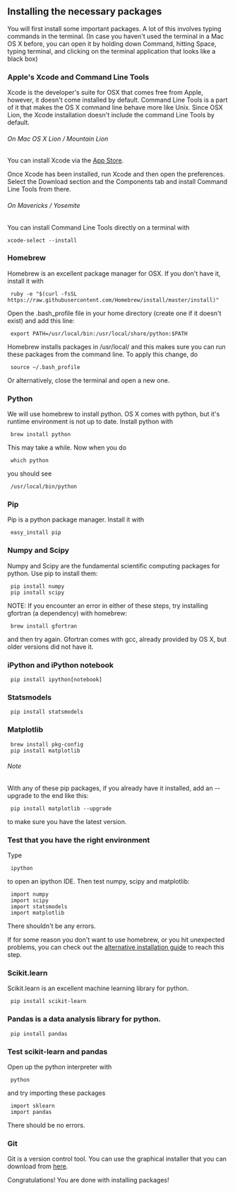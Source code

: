 ## Installing the necessary packages

You will first install some important packages. A lot of this involves
typing commands in the terminal. (In case you haven't used the
terminal in a Mac OS X before, you can open it by holding down
Command, hitting Space, typing terminal, and clicking on the terminal
application that looks like a black box)

### Apple's Xcode and Command Line Tools

Xcode is the developer's suite for OSX that comes free from Apple,
however, it doesn't come installed by default. Command Line Tools is a
part of it that makes the OS X command line behave more like
Unix. Since OSX Lion, the Xcode installation doesn't include the
command Line Tools by default.

###### On Mac OS X Lion / Mountain Lion
You can install Xcode via the
[App Store](https://itunes.apple.com/us/app/xcode/id497799835).

Once Xcode has been installed, run Xcode and then open the
preferences. Select the Download section and the Components tab and
install Command Line Tools from there.

###### On Mavericks / Yosemite
You can install Command Line Tools directly on a terminal with

    xcode-select --install

### Homebrew

Homebrew is an excellent package manager for OSX. If you don't have
it, install it with

     ruby -e "$(curl -fsSL https://raw.githubusercontent.com/Homebrew/install/master/install)"
     
Open the .bash_profile file in your home directory (create one if it
doesn't exist) and add this line:

     export PATH=/usr/local/bin:/usr/local/share/python:$PATH

Homebrew installs packages in /usr/local/ and this makes sure you can
run these packages from the command line.
To apply this change, do

     source ~/.bash_profile

Or alternatively, close the terminal and open a new one.

### Python

We will use homebrew to install python. OS X comes with python, but
it's runtime environment is not up to date. Install python with

     brew install python

This may take a while. Now when you do

     which python

you should see

     /usr/local/bin/python

### Pip

Pip is a python package manager. Install it with

     easy_install pip

### Numpy and Scipy

Numpy and Scipy are the fundamental scientific computing packages for python.
Use pip to install them:

     pip install numpy
     pip install scipy

NOTE: If you encounter an error in either of these steps, try installing gfortran (a dependency) with homebrew:

     brew install gfortran
     
and then try again. Gfortran comes with gcc, already provided by OS X, but older versions did not have it.

### iPython and iPython notebook

     pip install ipython[notebook]

### Statsmodels

     pip install statsmodels

### Matplotlib

     brew install pkg-config
     pip install matplotlib


###### Note
With any of these pip packages, if you already have it
installed, add an --upgrade to the end like this:

     pip install matplotlib --upgrade

to make sure you have the latest version.


### Test that you have the right environment

Type

     ipython

to open an ipython IDE. Then test numpy, scipy and matplotlib:

     import numpy
	 import scipy
	 import statsmodels
	 import matplotlib

There shouldn't be any errors.

If for some reason you don't want to use homebrew, or you hit
unexpected problems, you can check out the [alternative installation
guide](alternative_installation.md) to reach this step.

### Scikit.learn

Scikit.learn is an excellent machine learning library for python.

     pip install scikit-learn

### Pandas is a data analysis library for python.

     pip install pandas


### Test scikit-learn and pandas

Open up the python interpreter with

     python

and try importing these packages

     import sklearn
	 import pandas

There should be no errors.

### Git

Git is a version control tool. You can use the graphical installer
that you can download from
[here](http://sourceforge.net/projects/git-osx-installer/).

Congratulations! You are done with installing packages!
